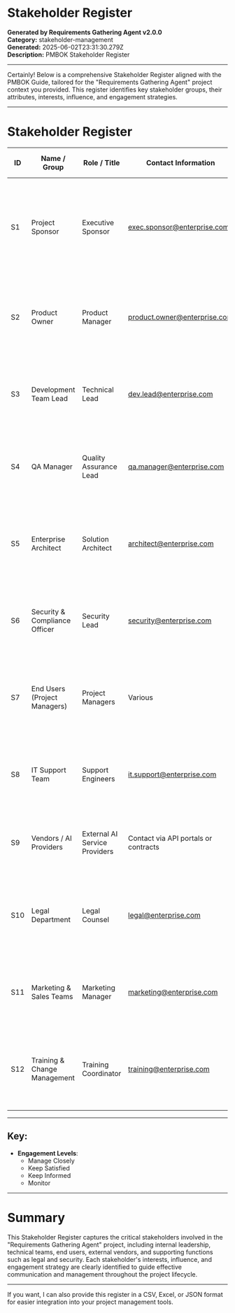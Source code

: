 # Stakeholder Register

**Generated by Requirements Gathering Agent v2.0.0**  
**Category:** stakeholder-management  
**Generated:** 2025-06-02T23:31:30.279Z  
**Description:** PMBOK Stakeholder Register

---

Certainly! Below is a comprehensive Stakeholder Register aligned with the PMBOK Guide, tailored for the "Requirements Gathering Agent" project context you provided. This register identifies key stakeholder groups, their attributes, interests, influence, and engagement strategies.

---

# Stakeholder Register

| **ID** | **Name / Group**                  | **Role / Title**               | **Contact Information**               | **Department / Organization**        | **Interest / Expectations**                                                                                  | **Influence / Impact**                          | **Current Engagement Level** | **Management Strategy**                                             | **Notes / Comments**                                                       |
|--------|---------------------------------|-------------------------------|-------------------------------------|-------------------------------------|--------------------------------------------------------------------------------------------------------------|------------------------------------------------|------------------------------|--------------------------------------------------------------------|---------------------------------------------------------------------------|
| S1     | Project Sponsor                 | Executive Sponsor             | exec.sponsor@enterprise.com          | Executive Leadership                | Ensure the project delivers enterprise-grade automation, reduces manual PMBOK documentation effort.          | High - Provides funding and strategic direction | Manage Closely              | Regular status updates, executive summaries, decision meetings    | Critical for project approval and ongoing support                        |
| S2     | Product Owner                  | Product Manager               | product.owner@enterprise.com         | Product Management                 | Wants clear, accurate requirements gathering; flexible AI provider support; timely delivery of features.      | High - Defines product scope and priorities    | Manage Closely              | Weekly meetings, demo reviews, requirement validation sessions    | Acts as voice of the customer and prioritizes feature backlog            |
| S3     | Development Team Lead          | Technical Lead                | dev.lead@enterprise.com               | Software Development               | Needs clear technical requirements, AI integration details, and stable APIs for multi-provider support.       | High - Responsible for delivery and technical quality | Manage Closely              | Daily standups, sprint planning, technical design reviews         | Key for technical feasibility and implementation                         |
| S4     | QA Manager                    | Quality Assurance Lead        | qa.manager@enterprise.com             | Quality Assurance                 | Requires well-defined quality criteria; automation of quality checks; PMBOK compliance validation.            | Medium - Ensures quality and standards compliance | Keep Informed               | Test plan reviews, defect reports, compliance checkpoints          | Ensures documentation meets enterprise quality standards                 |
| S5     | Enterprise Architect           | Solution Architect            | architect@enterprise.com              | IT Architecture                  | Interested in technology stack alignment, security, and scalability of AI providers and generated docs.       | Medium - Influences technical standards        | Keep Informed               | Architecture review sessions, compliance checks                    | Validates technical fit within enterprise ecosystem                      |
| S6     | Security & Compliance Officer  | Security Lead                 | security@enterprise.com               | Security & Compliance             | Needs assurance on data privacy, authentication mechanisms (e.g., Entra ID), and regulatory compliance.       | High - Risk of non-compliance                    | Manage Closely              | Security audits, compliance documentation, risk mitigation meetings | Ensures project meets enterprise security policies                      |
| S7     | End Users (Project Managers)   | Project Managers              | Various                             | Project Management Office (PMO)  | Expect automated, accurate PMBOK documentation generation; ease of use; multi-provider AI flexibility.        | Medium - Daily users of the tool                 | Keep Satisfied             | User training sessions, feedback loops, usability testing          | Primary beneficiaries of the tool's deliverables                        |
| S8     | IT Support Team               | Support Engineers             | it.support@enterprise.com            | IT Operations                   | Responsible for deployment, maintenance, and support of the tool across enterprise infrastructure.             | Medium - Operational impact                      | Keep Informed               | Support documentation, training, incident management              | Critical for operational stability and user support                     |
| S9     | Vendors / AI Providers         | External AI Service Providers | Contact via API portals or contracts | Third-party Vendors             | Provide AI models and services; expect clear integration requirements and SLAs.                               | Medium - Service reliability impacts project    | Monitor                    | Contract management, SLAs, performance monitoring                  | Includes Azure OpenAI, GitHub AI, Ollama providers                       |
| S10    | Legal Department              | Legal Counsel                  | legal@enterprise.com                  | Legal & Compliance              | Ensures contract compliance, intellectual property rights, and data handling policies are followed.           | Medium - Legal risk management                    | Keep Informed               | Contract reviews, compliance checks                                | Reviews all vendor agreements and data policies                         |
| S11    | Marketing & Sales Teams        | Marketing Manager             | marketing@enterprise.com             | Marketing & Sales              | Interested in tool’s marketability, features, and alignment with enterprise branding and messaging.            | Low - Indirect impact via product positioning    | Keep Informed               | Periodic updates, feature briefings                                | Supports go-to-market strategies                                         |
| S12    | Training & Change Management   | Training Coordinator          | training@enterprise.com              | Learning & Development         | Needs comprehensive training materials and change management plans for smooth adoption.                      | Low - Facilitates user adoption                   | Keep Informed               | Training sessions, user manuals, change communication plans       | Ensures end users are proficient and engaged                            |

---

## Key:

- **Engagement Levels**:
  - Manage Closely
  - Keep Satisfied
  - Keep Informed
  - Monitor

---

# Summary

This Stakeholder Register captures the critical stakeholders involved in the "Requirements Gathering Agent" project, including internal leadership, technical teams, end users, external vendors, and supporting functions such as legal and security. Each stakeholder's interests, influence, and engagement strategy are clearly identified to guide effective communication and management throughout the project lifecycle.

---

If you want, I can also provide this register in a CSV, Excel, or JSON format for easier integration into your project management tools.